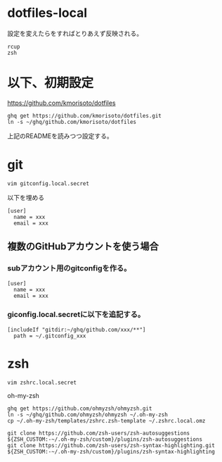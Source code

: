 # dotfiles-local

設定を変えたらをすればとりあえず反映される。

```shell
rcup
zsh
```

# 以下、初期設定

https://github.com/kmorisoto/dotfiles

```shell
ghq get https://github.com/kmorisoto/dotfiles.git
ln -s ~/ghq/github.com/kmorisoto/dotfiles
```

上記のREADMEを読みつつ設定する。

# git

```shell
vim gitconfig.local.secret
```

以下を埋める

```shell
[user]
  name = xxx
  email = xxx
```

## 複数のGitHubアカウントを使う場合

### subアカウント用のgitconfigを作る。

```shell
[user]
  name = xxx
  email = xxx
```

### giconfig.local.secretに以下を追記する。

```
[includeIf "gitdir:~/ghq/github.com/xxx/**"]
  path = ~/.gitconfig_xxx
```

# zsh

```shell
vim zshrc.local.secret
```

oh-my-zsh

```shell
ghq get https://github.com/ohmyzsh/ohmyzsh.git
ln -s ~/ghq/github.com/ohmyzsh/ohmyzsh ~/.oh-my-zsh
cp ~/.oh-my-zsh/templates/zshrc.zsh-template ~/.zshrc.local.omz
```

```shell
git clone https://github.com/zsh-users/zsh-autosuggestions ${ZSH_CUSTOM:-~/.oh-my-zsh/custom}/plugins/zsh-autosuggestions
git clone https://github.com/zsh-users/zsh-syntax-highlighting.git ${ZSH_CUSTOM:-~/.oh-my-zsh/custom}/plugins/zsh-syntax-highlighting
```
